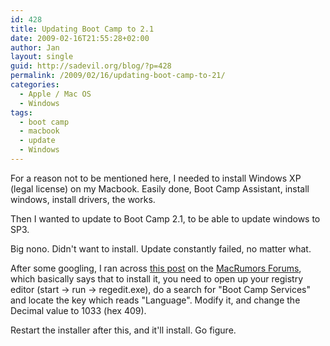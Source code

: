 ```yaml
---
id: 428
title: Updating Boot Camp to 2.1
date: 2009-02-16T21:55:28+02:00
author: Jan
layout: single
guid: http://sadevil.org/blog/?p=428
permalink: /2009/02/16/updating-boot-camp-to-21/
categories:
  - Apple / Mac OS
  - Windows
tags:
  - boot camp
  - macbook
  - update
  - Windows
---
```

For a reason not to be mentioned here, I needed to install Windows XP (legal license) on my Macbook. Easily done, Boot Camp Assistant, install windows, install drivers, the works.

Then I wanted to update to Boot Camp 2.1, to be able to update windows to SP3. 

Big nono. Didn't want to install. Update constantly failed, no matter what.

After some googling, I ran across [this post](http://forums.macrumors.com/showpost.php?p=5697863&postcount=2) on the [MacRumors Forums](http://forums.macrumors.com/), which basically says that to install it, you need to open up your registry editor (start -> run -> regedit.exe), do a search for "Boot Camp Services" and locate the key which reads "Language". Modify it, and change the Decimal value to 1033 (hex 409).

Restart the installer after this, and it'll install. Go figure.